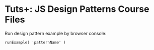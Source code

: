 # Tuts+: JS Design Patterns Course Files

Run design pattern example by browser console:
```
runExample( 'patternName' )